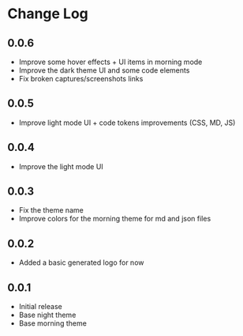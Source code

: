 # Change Log

## 0.0.6

- Improve some hover effects + UI items in morning mode
- Improve the dark theme UI and some code elements
- Fix broken captures/screenshots links

## 0.0.5

- Improve light mode UI + code tokens improvements (CSS, MD, JS)

## 0.0.4

- Improve the light mode UI

## 0.0.3

- Fix the theme name
- Improve colors for the morning theme for md and json files

## 0.0.2

- Added a basic generated logo for now

## 0.0.1

- Initial release
- Base night theme
- Base morning theme
